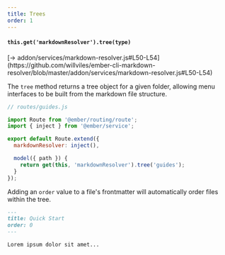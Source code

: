 ```yaml
---
title: Trees
order: 1
---
```


#### `this.get('markdownResolver').tree(type)`

<span class="codelink">
[&rarr; addon/services/markdown-resolver.js#L50-L54](https://github.com/willviles/ember-cli-markdown-resolver/blob/master/addon/services/markdown-resolver.js#L50-L54)
</span>

The `tree` method returns a tree object for a given folder, allowing menu interfaces to be built from the markdown file structure.

```js
// routes/guides.js

import Route from '@ember/routing/route';
import { inject } from '@ember/service';

export default Route.extend({
  markdownResolver: inject(),

  model({ path }) {
    return get(this, 'markdownResolver').tree('guides');
  }
});
```

Adding an `order` value to a file's frontmatter will automatically order files within the tree.

```md
---
title: Quick Start
order: 0
---

Lorem ipsum dolor sit amet...
```
